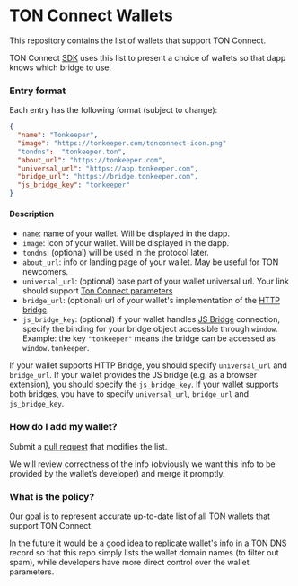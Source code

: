 # TON Connect Wallets

This repository contains the list of wallets that support TON Connect.

TON Connect [SDK](https://github.com/ton-connect/sdk) uses this list to present a choice of wallets so that dapp knows which bridge to use.

### Entry format

Each entry has the following format (subject to change):

```json
{
  "name": "Tonkeeper",
  "image": "https://tonkeeper.com/tonconnect-icon.png"
  "tondns":  "tonkeeper.ton",
  "about_url": "https://tonkeeper.com",
  "universal_url": "https://app.tonkeeper.com",
  "bridge_url": "https://bridge.tonkeeper.com",
  "js_bridge_key": "tonkeeper"
}
```

#### Description
- `name`: name of your wallet. Will be displayed in the dapp.
- `image`: icon of your wallet. Will be displayed in the dapp.
- `tondns`: (optional) will be used in the protocol later.
- `about_url`: info or landing page of your wallet. May be useful for TON newcomers.
- `universal_url`: (optional) base part of your wallet universal url. Your link should support [Ton Connect parameters](https://github.com/ton-connect/docs/blob/main/bridge.md#universal-link)
- `bridge_url`: (optional) url of your wallet's implementation of the [HTTP bridge](https://github.com/ton-connect/docs/blob/main/bridge.md#http-bridge).
- `js_bridge_key`: (optional) if your wallet handles [JS Bridge](https://github.com/ton-connect/docs/blob/main/bridge.md#js-bridge) connection, specify the binding for your bridge object accessible through `window`. Example: the key `"tonkeeper"` means the bridge can be accessed as `window.tonkeeper`.

If your wallet supports HTTP Bridge, you should specify `universal_url` and `bridge_url`. 
If your wallet provides the JS bridge (e.g. as a browser extension), you should specify the `js_bridge_key`.
If your wallet supports both bridges, you have to specify `universal_url`, `bridge_url` and `js_bridge_key`.

### How do I add my wallet?

Submit a [pull request](https://github.com/ton-connect/wallets-list/pulls) that modifies the list.

We will review correctness of the info (obviously we want this info to be provided by the wallet’s developer) and merge it promptly.

### What is the policy?

Our goal is to represent accurate up-to-date list of all TON wallets that support TON Connect.

In the future it would be a good idea to replicate wallet's info in a TON DNS record so that this repo simply lists the wallet domain names (to filter out spam), while developers have more direct control over the wallet parameters.
